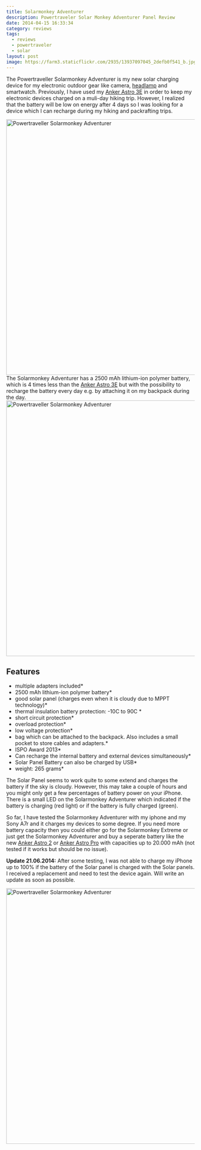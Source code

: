 ```yaml
---
title: Solarmonkey Adventurer
description: Powertraveler Solar Monkey Adventurer Panel Review
date: 2014-04-15 16:33:34
category: reviews
tags:
  - reviews
  - powertraveler
  - solar
layout: post
image: https://farm3.staticflickr.com/2935/13937097045_2defb0f541_b.jpg
---
```


The Powertraveller Solarmonkey Adventurer is my new solar charging device for my electronic outdoor gear like camera, <a href="http://www.hikeventures.com/best-headlamps/">headlamp</a> and smartwatch. Previously, I have used my <a href="http://hikeventures.com/how-to-charge-your-batteries-when-you-are-outdoors/" target="_self">Anker Astro 3E</a> in order to keep my electronic devices charged on a muli-day hiking trip. However, I realized that the battery will be low on energy after 4 days so I was looking for a device which I can recharge during my hiking and packrafting trips.

<amp-img src="https://farm3.staticflickr.com/2935/13937097045_2defb0f541_b.jpg" width="1024" height="683" alt="Solarmonkey Adventurer"></amp-img>

<!--more-->

<a href="https://www.flickr.com/photos/90204224@N07/13913955861/" ><img src="https://farm8.staticflickr.com/7202/13913955861_e082b58204_b.jpg" width="1024" height="683" alt="Powertraveller Solarmonkey Adventurer"></a>
The Solarmonkey Adventurer has a 2500 mAh lithium-ion polymer battery, which is 4 times less than the <a href="http://hikeventures.com/how-to-charge-your-batteries-when-you-are-outdoors/" target="_self">Anker Astro 3E</a> but with the possibility to recharge the battery every day e.g. by attaching it on my backpack during the day.
<a href="https://www.flickr.com/photos/90204224@N07/13913961561/"><img src="https://farm4.staticflickr.com/3708/13913961561_100ac6009e_b.jpg" width="1024" height="683" alt="Powertraveller Solarmonkey Adventurer"></a>

## Features
* multiple adapters included*
* 2500 mAh lithium-ion polymer battery*
* good solar panel (charges even when it is cloudy due to MPPT technology)*
* thermal insulation battery protection: -10C to 90C *
* short circuit protection*
* overload protection*
* low voltage protection*
* bag which can be attached to the backpack. Also includes a small pocket to store cables and adapters.*
* ISPO Award 2013*
* Can recharge the internal battery and external devices simultaneously*
* Solar Panel Battery can also be charged by USB*
* weight: 265 grams*


The Solar Panel seems to work quite to some extend and charges the battery if the sky is cloudy. However, this may take a couple of hours and you might only get a few percentages of battery power on your iPhone. There is a small LED on the Solarmonkey Adventurer which indicated if the battery is charging (red light) or if the battery is fully charged (green).

So far, I have tested the Solarmonkey Adventurer with my iphone and my Sony A7r and it charges my devices to some degree. If you need more battery capacity then you could either go for the Solarmonkey Extreme or just get the Solarmonkey Adventurer and buy a seperate battery like the new <a href="http://amzn.to/1ijqER1" target="_blank">Anker Astro 2</a> or <a href="http://amzn.to/1iWleWN" target="_blank">Anker Astro Pro</a> with capacities up to 20.000 mAh (not tested if it works but should be no issue).

<strong>Update 21.06.2014:</strong> After some testing, I was not able to charge my iPhone up to 100% if the battery of the Solar panel is charged with the Solar panels. I received a replacement and need to test the device again. Will write an update as soon as possible.

<a href="https://www.flickr.com/photos/90204224@N07/13913979456/" ><img src="https://farm8.staticflickr.com/7164/13913979456_20e1c44af1_b.jpg" width="1024" height="683" alt="Powertraveller Solarmonkey Adventurer"></a>
